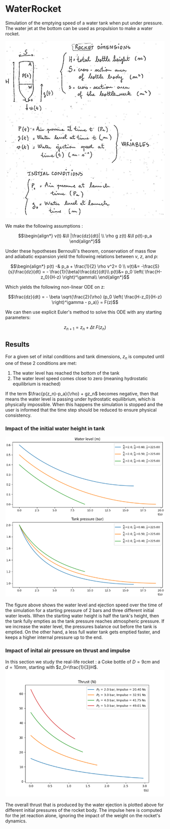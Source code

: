 # WaterRocket

Simulation of the emptying speed of a water tank when put under pressure. The water jet at the bottom can be used as propulsion to make a water rocket.  

![equation](rocket.jpg)

We make the following assumptions :

$$\begin{align*} 
v(t) &\ll |\frac{dz}{dt}| \\
\rho g z(t) &\ll p(t)-p_a
\end{align*}$$

Under these hypotheses Bernoulli's theorem, conservation of mass flow and adiabatic expansion yield the following relations between $v$, $z$, and $p$:

$$\begin{align*}
p(t) -& p_a + \frac{1}{2} \rho v^2= 0 \\
v(t)&= -\frac{S}{s}\frac{dz}{dt} = - \frac{1}{\beta}\frac{dz}{dt}\\
p(t)&= p_0 \left( \frac{H-z_0}{H-z} \right)^\gamma\\
\end{align*}$$

Which yields the following non-linear ODE on z:

$$\frac{dz}{dt} = - \beta \sqrt{\frac{2}{\rho} (p_0 \left( \frac{H-z_0}{H-z} \right)^\gamma - p_a)} = F(z)$$

We can then use explicit Euler's method to solve this ODE with any starting parameters:

$$z_{n+1}=z_n + \Delta t \ F(z_n)$$

## Results

For a given set of inital conditions and tank dimensions, $z_n$ is computed until one of these 2 conditions are met:

1. The water level has reached the bottom of the tank
2. The water level speed comes close to zero (meaning hydrostatic equilibrium is reached)

If the term $\frac{p(z_n)-p_a}{\rho} + gz_n$ becomes negative, then that means the water level is passing under hydrostatic equilibrium, which is physically impossible. When this happens the simulation is stopped and the user is informed that the time step should be reduced to ensure physical consistency.

### Impact of the initial water height in tank

![water_level](water_level.png)

The figure above shows the water level and ejection speed over the time of the simulation for a starting pressure of 2 bars and three different initial water levels. When the starting water height is half the tank's height, then the tank fully empties as the tank pressure reaches atmospheric pressure. If we increase the water level, the pressures balance out before the tank is emptied. On the other hand, a less full water tank gets emptied faster, and keeps a higher internal pressure up to the end.

### Impact of inital air pressure on thrust and impulse

In this section we study the real-life rocket : a Coke bottle of $D=9cm$ and $d=10mm$, starting with $z_0=\frac{1}{3}H$.
![thrust](thrust.png)

The overall thrust that is produced by the water ejection is plotted above for different initial pressures of the rocket body. The impulse here is computed for the jet reaction alone, ignoring the impact of the weight on the rocket's dynamics.